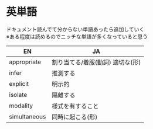 # 英単語
ドキュメント読んでて分からない単語あったら追加していく  
※ある程度は読めるのでニッチな単語が多くなっていると思う

|EN|JA|
|---|---|
|appropriate|割り当てる/着服(動詞) 適切な(形)|
|infer|推測する|
|explicit|明示的|
|isolate|隔離する|
|modality|様式を有すること|
|simultaneous|同時に起こる(形)|
